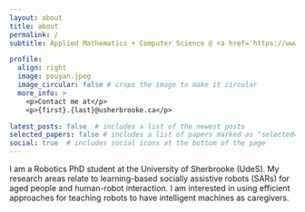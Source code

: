 ```yaml
---
layout: about
title: about
permalink: /
subtitle: Applied Mathematics + Computer Science @ <a href='https://www.brown.edu/'>Brown</a>

profile:
  align: right
  image: pouyan.jpeg
  image_circular: false # crops the image to make it circular
  more_info: >
    <p>Contact me at</p>
    <p>{first}.{last}@usherbrooke.ca</p>

latest_posts: false  # includes a list of the newest posts
selected_papers: false # includes a list of papers marked as "selected={true}"
social: true  # includes social icons at the bottom of the page
---
```


I am a Robotics PhD student at the University of Sherbrooke (UdeS). My research areas relate to learning-based socially assistive robots (SARs) for aged people and human-robot interaction. I am interested in using efficient approaches for teaching robots to have intelligent machines as caregivers.
